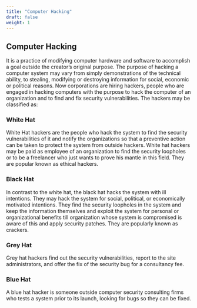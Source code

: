 ```yaml
---
title: "Computer Hacking"
draft: false
weight: 1
---
```


## Computer Hacking
It is a practice of modifying computer hardware and software to accomplish a goal outside the creator’s original purpose. The purpose of hacking a computer system may vary from simply demonstrations of the technical ability, to stealing, modifying or destroying information for social, economic or political reasons. Now corporations are hiring hackers, people who are engaged in hacking computers with the purpose to hack the computer of an organization and to find and fix security vulnerabilities. The hackers may be classified as:

### White Hat
White Hat hackers are the people who hack the system to find the security vulnerabilities of it and notify the organizations so that a preventive action can be taken to protect the system from outside hackers. White hat hackers may be paid as employee of an organization to find the security loopholes or to be a freelancer who just wants to prove his mantle in this field. They are popular known as ethical hackers. 

### Black Hat
In contrast to the white hat, the black hat hacks the system with ill intentions. They may hack the system for social, political, or economically motivated intentions. They find the security loopholes in the system and keep the information themselves and exploit the system for personal or organizational benefits till organization whose system is compromised is aware of this and apply security patches. They are popularly known as crackers.

### Grey Hat
Grey hat hackers find out the security vulnerabilities, report to the site administrators, and offer the fix of the security bug for a consultancy fee. 

### Blue Hat
A blue hat hacker is someone outside computer security consulting firms who tests a system prior to its launch, looking for bugs so they can be fixed.
